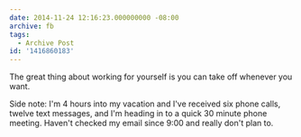 ```yaml
---
date: 2014-11-24 12:16:23.000000000 -08:00
archive: fb
tags: 
  - Archive Post
id: '1416860183'
---
```


The great thing about working for yourself is you can take off whenever you want.

Side note: I'm 4 hours into my vacation and I've received six phone calls, twelve text messages, and I'm heading in to a quick 30 minute phone meeting. Haven't checked my email since 9:00 and really don't plan to.
